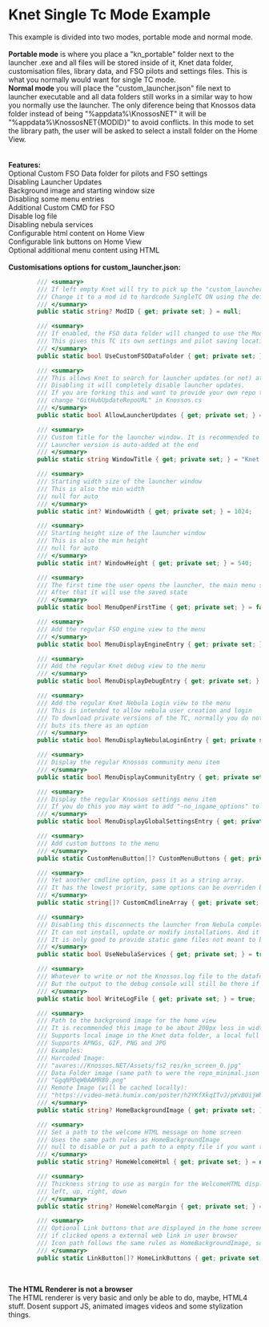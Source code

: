 # Knet Single Tc Mode Example
This example is divided into two modes, portable mode and normal mode.
<br />
<br />
**Portable mode** is where you place a "kn_portable" folder next to the launcher .exe and all files will be stored inside of it, Knet data folder, customisation files, library data, and FSO pilots and settings files. This is what you normally would want for single TC mode.
<br />
**Normal mode** you will place the "custom_launcher.json" file next to launcher executable and all data folders still works in a similar way to how you normally use the launcher. The only diference being that Knossos data folder instead of being "%appdata%\KnossosNET" it will be "%appdata%\KnossosNET\{MODID}" to avoid conflicts.
In this mode to set the library path, the user will be asked to select a install folder on the Home View.
<br />
<br />
<br />
**Features:**
<br />Optional Custom FSO Data folder for pilots and FSO settings
<br />Disabling Launcher Updates
<br />Background image and starting window size
<br />Disabling some menu entries
<br />Additional Custom CMD for FSO
<br />Disable log file
<br />Disabling nebula services
<br />Configurable html content on Home View
<br />Configurable link buttons on Home View
<br />Optional additional menu content using HTML
<br />
<br />
**Customisations options for custom_launcher.json:**
<br />

```csharp
        /// <summary>
        /// If left empty Knet will try to pick up the "custom_launcher.json" file.
        /// Change it to a mod id to hardcode SingleTC ON using the default settings se there.
        /// </summary>
        public static string? ModID { get; private set; } = null;

        /// <summary>
        /// If enabled, the FSO data folder will changed to use the ModID instead "FreeSpaceOpen"
        /// This gives this TC its own settings and pilot saving location.
        /// </summary>
        public static bool UseCustomFSODataFolder { get; private set; } = true;

        /// <summary>
        /// This allows Knet to search for launcher updates (or not) at the start.
        /// Disabling it will completely disable launcher updates.
        /// If you are forking this and want to provide your own repo to check for updates
        /// change "GitHubUpdateRepoURL" in Knossos.cs
        /// </summary>
        public static bool AllowLauncherUpdates { get; private set; } = true;

        /// <summary>
        /// Custom title for the launcher window. It is recommended to add the mod name to it
        /// Launcher version is auto-added at the end
        /// </summary>
        public static string WindowTitle { get; private set; } = "Knet Launcher";

        /// <summary>
        /// Starting width size of the launcher window
        /// This is also the min width
        /// null for auto
        /// </summary>
        public static int? WindowWidth { get; private set; } = 1024;

        /// <summary>
        /// Starting height size of the launcher window
        /// This is also the min height
        /// null for auto
        /// </summary>
        public static int? WindowHeight { get; private set; } = 540;

        /// <summary>
        /// The first time the user opens the launcher, the main menu should be expanded or collapsed?
        /// After that it will use the saved state
        /// </summary>
        public static bool MenuOpenFirstTime { get; private set; } = false;

        /// <summary>
        /// Add the regular FSO engine view to the menu
        /// </summary>
        public static bool MenuDisplayEngineEntry { get; private set; } = true;

        /// <summary>
        /// Add the regular Knet debug view to the menu
        /// </summary>
        public static bool MenuDisplayDebugEntry { get; private set; } = true;

        /// <summary>
        /// Add the regular Knet Nebula Login view to the menu
        /// This is intended to allow nebula user creation and login
        /// To download private versions of the TC, normally you do not want this
        /// buts its there as an option
        /// </summary>
        public static bool MenuDisplayNebulaLoginEntry { get; private set; } = false;

        /// <summary>
        /// Display the regular Knossos community menu item
        /// </summary>
        public static bool MenuDisplayCommunityEntry { get; private set; } = false;

        /// <summary>
        /// Display the regular Knossos settings menu item
        /// If you do this you may want to add "-no_ingame_options" to the custom cmdline
        /// </summary>
        public static bool MenuDisplayGlobalSettingsEntry { get; private set; } = false;

        /// <summary>
        /// Add custom buttons to the menu
        /// </summary>
        public static CustomMenuButton[]? CustomMenuButtons { get; private set; }

        /// <summary>
        /// Yet another cmdline option, pass it as a string array. 
        /// It has the lowest priority, same options can be overriden by mod cmdline.
        /// </summary>
        public static string[]? CustomCmdlineArray { get; private set; }

        /// <summary>
        /// Disabling this disconnects the launcher from Nebula completely. Meaning.
        /// It can not install, update or modify installations. And it cant do api calls and will not get repo_minimal.json
        /// It is only good to provide static game files not meant to be changed or be updated by a 3rd party app or service
        /// </summary>
        public static bool UseNebulaServices { get; private set; } = true;

        /// <summary>
        /// Whatever to write or not the Knossos.log file to the datafolder, disabling it will prevent this file from be written.
        /// But the output to the debug console will still be there if you use it.
        /// </summary>
        public static bool WriteLogFile { get; private set; } = true;

        /// <summary>
        /// Path to the background image for the home view
        /// It is recommended this image to be about 200px less in width than the starting WindowWidth
        /// Supports local image in the Knet data folder, a local full path, harcoded image or remote https:// URL
        /// Supports APNGs, GIF, PNG and JPG
        /// Examples:
        /// Harcoded Image:
        /// "avares://Knossos.NET/Assets/fs2_res/kn_screen_0.jpg"
        /// Data Folder image (same path to were the repo_minimal.json is downloaded for the current running mode):
        /// "GgqNPDqW0AAMR80.png"
        /// Remote Image (will be cached locally):
        /// "https://video-meta.humix.com/poster/h2YKfXkqITvJ/pKvBUijWRO2_IChwVu.jpg"
        /// </summary>
        public static string? HomeBackgroundImage { get; private set; } = "avares://Knossos.NET/Assets/general/custom_home_background.jpg";

        /// <summary>
        /// Set a path to the welcome HTML message on home screen
        /// Uses the same path rules as HomeBackgroundImage
        /// null to disable or put a path to a empty file if you want to display it at some point
        /// </summary>
        public static string? HomeWelcomeHtml { get; private set; } = null;

        /// <summary>
        /// Thickness string to use as margin for the WelcomeHTML display
        /// left, up, right, down
        /// </summary>
        public static string? HomeWelcomeMargin { get; private set; } = "50,50,50,0";

        /// <summary>
        /// Optional Link buttons that are displayed in the home screen that
        /// if clicked opens a external web link in user browser
        /// Icon path follows the same rules as HomeBackgroundImage, so URL, embedded and local images are supported.
        /// </summary>
        public static LinkButton[]? HomeLinkButtons { get; private set; }
```

<br />

**The HTML Renderer is not a browser**
<br />
The HTML renderer is very basic and only be able to do, maybe, HTML4 stuff. Dosent support JS, animated images videos and some stylization things.
